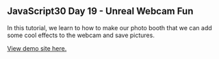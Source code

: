 ## JavaScript30 Day 19 - Unreal Webcam Fun

In this tutorial, we learn to how to make our photo booth that we can add some cool effects to the webcam and save pictures.

[View demo site here.](https://webdevtuts.github.io/javascript30_19/)
